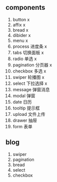 ## components
1. button x
2. affix x
3. bread x
4. dibider x
5. menu x
6. process 进度条 x
7. tabs 切换面板 x
8. radio 单选 x
9. pagination 分页器 x
10. checkbox 多选 x
11. swiper 轮播图 x 
12. select 下拉选择 x
13. message 弹窗消息
14. modal 弹窗
15. date 日历
16. tooltip 提示框
17. upload 文件上传
18. drawer 抽屉
19. form 表单


## blog
1. swiper
2. pagination
3. bread
4. select   
5. checkbox